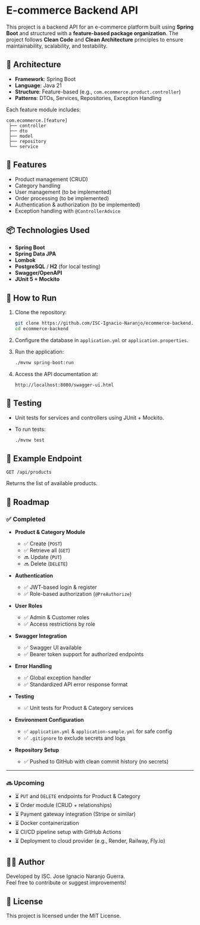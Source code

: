 # E-commerce Backend API

This project is a backend API for an e-commerce platform built using **Spring Boot** and structured with a **feature-based package organization**. The project follows **Clean Code** and **Clean Architecture** principles to ensure maintainability, scalability, and testability.

## 🧱 Architecture

- **Framework**: Spring Boot
- **Language**: Java 21
- **Structure**: Feature-based (e.g., `com.ecommerce.product.controller`)
- **Patterns**: DTOs, Services, Repositories, Exception Handling

Each feature module includes:
```text
com.ecommerce.[feature]
 ├── controller
 ├── dto
 ├── model
 ├── repository
 └── service
```

## 🚀 Features

- Product management (CRUD)
- Category handling
- User management (to be implemented)
- Order processing (to be implemented)
- Authentication & authorization (to be implemented)
- Exception handling with `@ControllerAdvice`

## 📦 Technologies Used

- **Spring Boot**
- **Spring Data JPA**
- **Lombok**
- **PostgreSQL** / **H2** (for local testing)
- **Swagger/OpenAPI**
- **JUnit 5 + Mockito**

## 🔧 How to Run

1. Clone the repository:

   ```bash
   git clone https://github.com/ISC-Ignacio-Naranjo/ecommerce-backend.git
   cd ecommerce-backend
   ```

2. Configure the database in `application.yml` or `application.properties`.

3. Run the application:

   ```bash
   ./mvnw spring-boot:run
   ```

4. Access the API documentation at:

   ```
   http://localhost:8080/swagger-ui.html
   ```

## 🧪 Testing

- Unit tests for services and controllers using JUnit + Mockito.
- To run tests:

  ```bash
  ./mvnw test
  ```

## 📁 Example Endpoint

```http
GET /api/products
```

Returns the list of available products.

## 🚀 Roadmap

### ✅ Completed

- **Product & Category Module**
    - ✅ Create (`POST`)
    - ✅ Retrieve all (`GET`)
    - 🔜 Update (`PUT`)
    - 🔜 Delete (`DELETE`)

- **Authentication**
    - ✅ JWT-based login & register
    - ✅ Role-based authorization (`@PreAuthorize`)

- **User Roles**
    - ✅ Admin & Customer roles
    - ✅ Access restrictions by role

- **Swagger Integration**
    - ✅ Swagger UI available
    - ✅ Bearer token support for authorized endpoints

- **Error Handling**
    - ✅ Global exception handler
    - ✅ Standardized API error response format

- **Testing**
    - ✅ Unit tests for Product & Category services

- **Environment Configuration**
    - ✅ `application.yml` & `application-sample.yml` for safe config
    - ✅ `.gitignore` to exclude secrets and logs

- **Repository Setup**
    - ✅ Pushed to GitHub with clean commit history (no secrets)

---

### 🔜 Upcoming

- ⏳ `PUT` and `DELETE` endpoints for Product & Category
- ⏳ Order module (CRUD + relationships)
- ⏳ Payment gateway integration (Stripe or similar)
- ⏳ Docker containerization
- ⏳ CI/CD pipeline setup with GitHub Actions
- ⏳ Deployment to cloud provider (e.g., Render, Railway, Fly.io)


## 🧑‍💻 Author

Developed by ISC. Jose Ignacio Naranjo Guerra.  
Feel free to contribute or suggest improvements!

## 📄 License 
This project is licensed under the MIT License. 
